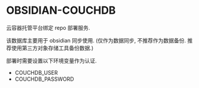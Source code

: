 # OBSIDIAN-COUCHDB

云容器托管平台绑定 repo 部署服务.

该数据库主要用于 obsidian 同步使用.
(仅作为数据同步, 不推荐作为数据备份. 推荐使用第三方对象存储工具备份数据.)

部署时需要设置以下环境变量作为认证.

- COUCHDB_USER
- COUCHDB_PASSWORD
